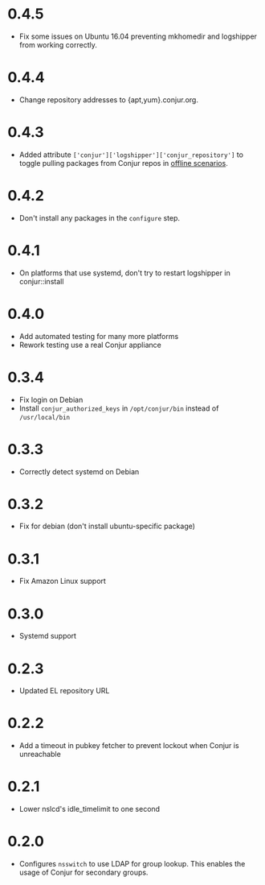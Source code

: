 # 0.4.5

* Fix some issues on Ubuntu 16.04 preventing mkhomedir and logshipper from working correctly.

# 0.4.4

* Change repository addresses to {apt,yum}.conjur.org.

# 0.4.3

* Added attribute `['conjur']['logshipper']['conjur_repository']` to toggle pulling
packages from Conjur repos in [offline scenarios](OFFLINE.md).

# 0.4.2

* Don't install any packages in the `configure` step.

# 0.4.1

* On platforms that use systemd, don't try to restart logshipper in conjur::install

# 0.4.0

* Add automated testing for many more platforms
* Rework testing use a real Conjur appliance

# 0.3.4

* Fix login on Debian
* Install `conjur_authorized_keys` in `/opt/conjur/bin` instead of `/usr/local/bin`

# 0.3.3

* Correctly detect systemd on Debian

# 0.3.2

* Fix for debian (don't install ubuntu-specific package)

# 0.3.1

* Fix Amazon Linux support

# 0.3.0

* Systemd support

# 0.2.3

* Updated EL repository URL

# 0.2.2

* Add a timeout in pubkey fetcher to prevent lockout when Conjur is unreachable

# 0.2.1

* Lower nslcd's idle_timelimit to one second

# 0.2.0

* Configures `nsswitch` to use LDAP for group lookup. This enables the usage of Conjur for secondary groups.

